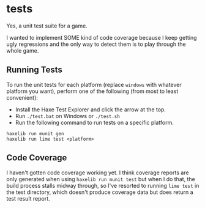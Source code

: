# tests

Yes, a unit test suite for a game.

I wanted to implement SOME kind of code coverage because I keep getting ugly regressions and the only way to detect them is to play through the whole game.

## Running Tests

To run the unit tests for each platform (replace `windows` with whatever platform you want), perform one of the following (from most to least convenient):

* Install the Haxe Test Explorer and click the arrow at the top.
* Run `./test.bat` on Windows or `./test.sh`
* Run the following command to run tests on a specific platform.
```
haxelib run munit gen
haxelib run lime test <platform>
```

## Code Coverage

I haven't gotten code coverage working yet. I think coverage reports are only generated when using `haxelib run munit test` but when I do that, the build process stalls midway through, so I've resorted to running `lime test` in the test directory, which doesn't produce coverage data but does return a test result report.
